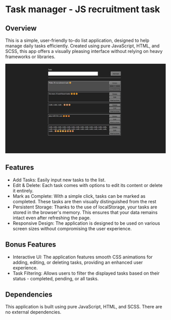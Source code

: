 # Task manager - JS recruitment task

## Overview

This is a simple, user-friendly to-do list application, designed to help manage
daily tasks efficiently. Created using pure JavaScript, HTML, and SCSS, this app
offers a visually pleasing interface without relying on heavy frameworks or
libraries.

![](./Desktop_preview.png)

## Features

- Add Tasks: Easily input new tasks to the list.
- Edit & Delete: Each task comes with options to edit its content or delete it
  entirely.
- Mark as Complete: With a simple click, tasks can be marked as completed. These
  tasks are then visually distinguished from the rest
- Persistent Storage: Thanks to the use of localStorage, your tasks are stored
  in the browser's memory. This ensures that your data remains intact even after
  refreshing the page.
- Responsive Design: The application is designed to be used on various screen
  sizes without compromising the user experience.

## Bonus Features

- Interactive UI: The application features smooth CSS animations for adding,
  editing, or deleting tasks, providing an enhanced user experience.
- Task Filtering: Allows users to filter the displayed tasks based on their
  status - completed, pending, or all tasks.

## Dependencies

This application is built using pure JavaScript, HTML, and SCSS. There are no
external dependencies.
